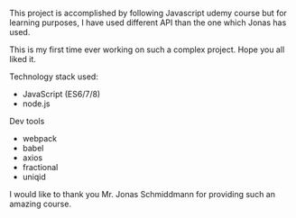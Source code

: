 This project is accomplished by following Javascript udemy course but for learning purposes, I have used different API than the one which Jonas has used. 

This is my first time ever working on such a complex project. Hope you all liked it.

Technology stack used:
- JavaScript (ES6/7/8)
- node.js

Dev tools
- webpack
- babel
- axios
- fractional
- uniqid

I would like to thank you Mr. Jonas Schmiddmann for providing such an amazing course.